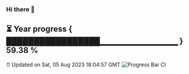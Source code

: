 ### Hi there 👋
⏳ Year progress { █████████████████▁▁▁▁▁▁▁▁▁▁▁▁▁ } 59.38 %
---
⏰ Updated on Sat, 05 Aug 2023 18:04:57 GMT
![Progress Bar CI](https://github.com/Moyi321/Moyi321/workflows/Progress%20Bar%20CI/badge.svg)

